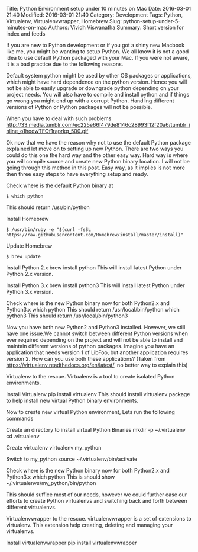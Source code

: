 Title: Python Environment setup under 10 minutes on Mac
Date: 2016-03-01 21:40
Modified: 2016-03-01 21:40
Category: Development
Tags: Python, Virtualenv, Virtualenvwrapper, Homebrew
Slug: python-setup-under-5-minutes-on-mac
Authors: Vividh Viswanatha
Summary: Short version for index and feeds

If you are new to Python development or if you got a shiny new Macbook like me, you might be wanting to setup Python. We all know it is not a good idea to use default Python packaged with your Mac. If you were not aware, it is a bad practice due to the following reasons.

Default system python might be used by other OS packages or applications, which might have hard dependence on the python version. Hence you will not be able to easily upgrade or downgrade python depending on your project needs. You will also have to compile and install python and if things go wrong you might end up with a corrupt Python.
Handling different versions of Python or Python packages will not be possible.

When you have to deal with such problems
http://33.media.tumblr.com/ec225e66f479de8146c28993f12f20a6/tumblr_inline_o1hodwTFOf1raprkq_500.gif

Ok now that we have the reason why not to use the default Python package explained let move on to setting up new Python. There are two ways you could do this one the hard way and the other easy way. Hard way is where you will compile source and create new Python binary location. I will not be going through this method in this post. Easy way, as it implies is not more then three easy steps to have everything setup and ready.

Check where is the default Python binary at
```shell
$ which python
```
This should return /usr/bin/python

Install Homebrew
```shell
$ /usr/bin/ruby -e "$(curl -fsSL https://raw.githubusercontent.com/Homebrew/install/master/install)"
```
Update Homebrew
```shell
$ brew update
```
Install Python 2.x
    brew install python
This will install latest Python under Python 2.x version.

Install Python 3.x
    brew install python3
This will install latest Python under Python 3.x version.

Check where is the new Python binary now for both Python2.x and Python3.x
    which python
This should return /usr/local/bin/python
    which python3
This should return /usr/local/bin/python3

Now you have both new Python2 and Python3 installed. However, we still have one issue.We cannot switch between different Python versions when ever required depending on the project and will not be able to install and maintain different versions of python packages. Imagine you have an application that needs version 1 of LibFoo, but another application requires version 2. How can you use both these applications? (Taken from https://virtualenv.readthedocs.org/en/latest/, no better way to explain this)

Virtualenv to the rescue. Virtualenv is a tool to create isolated Python environments.

Install Virtualenv
    pip install virtualenv
This should install virtualenv package to help install new virtual Python binary environments.

Now to create new virtual Python environment, Lets run the following commands

Create an directory to install virtual Python Binaries
mkdir -p ~/.virtualenv
cd .virtualenv

Create virtualenv
    virtualenv my_python

Switch to my_python
    source ~/.virtualenv/bin/activate

Check where is the new Python binary now for both Python2.x and Python3.x
    which python
This is should show ~/.virtualenvs/my_python/bin/python

This should suffice most of our needs, however we could further ease our efforts to create Python virtualenvs and switching back and forth between different virtualenvs.

Virtualenvwrapper to the rescue. virtualenvwrapper is a set of extensions to virtualenv. This extension help creating, deleting and managing your virtualenvs.

Install virtualenvwrapper
    pip install virtualenvwrapper

